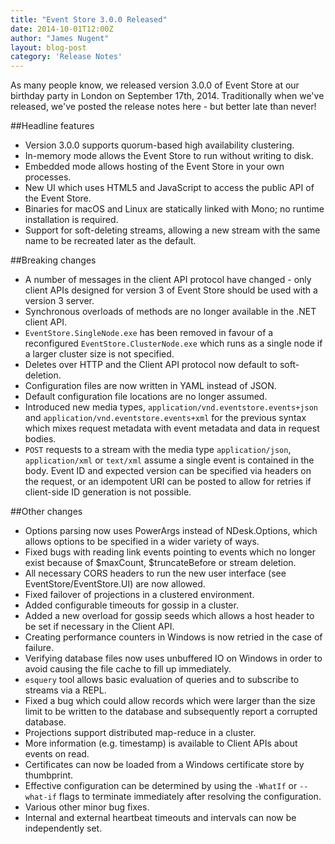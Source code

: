 ```yaml
---
title: "Event Store 3.0.0 Released"
date: 2014-10-01T12:00Z
author: "James Nugent"
layout: blog-post
category: 'Release Notes'
---
```


As many people know, we released version 3.0.0 of Event Store at our birthday party in London on September 17th, 2014. Traditionally when we've released, we've posted the release notes here - but better late than never!

##Headline features

- Version 3.0.0 supports quorum-based high availability clustering.
- In-memory mode allows the Event Store to run without writing to disk.
- Embedded mode allows hosting of the Event Store in your own processes.
- New UI which uses HTML5 and JavaScript to access the public API of the Event Store.
- Binaries for macOS and Linux are statically linked with Mono; no runtime installation is required.
- Support for soft-deleting streams, allowing a new stream with the same name to be recreated later as the default.

##Breaking changes

- A number of messages in the client API protocol have changed - only client APIs designed for version 3 of Event Store should be used with a version 3 server.
- Synchronous overloads of methods are no longer available in the .NET client API.
- `EventStore.SingleNode.exe` has been removed in favour of a reconfigured `EventStore.ClusterNode.exe` which runs as a single node if a larger cluster size is not specified.
- Deletes over HTTP and the Client API protocol now default to soft-deletion.
- Configuration files are now written in YAML instead of JSON.
- Default configuration file locations are no longer assumed.
- Introduced new media types, `application/vnd.eventstore.events+json` and `application/vnd.eventstore.events+xml` for the previous syntax which mixes request metadata with event metadata and data in request bodies.
- `POST` requests to a stream with the media type `application/json`, `application/xml` or `text/xml` assume a single event is contained in the body. Event ID and expected version can be specified via headers on the request, or an idempotent URI can be posted to allow for retries if client-side ID generation is not possible.

##Other changes

- Options parsing now uses PowerArgs instead of NDesk.Options, which allows options to be specified in a wider variety of ways.
- Fixed bugs with reading link events pointing to events which no longer exist because of $maxCount, $truncateBefore or stream deletion.
- All necessary CORS headers to run the new user interface (see EventStore/EventStore.UI) are now allowed.
- Fixed failover of projections in a clustered environment.
- Added configurable timeouts for gossip in a cluster.
- Added a new overload for gossip seeds which allows a host header to be set if necessary in the Client API.
- Creating performance counters in Windows is now retried in the case of failure.
- Verifying database files now uses unbuffered IO on Windows in order to avoid causing the file cache to fill up immediately.
- `esquery` tool allows basic evaluation of queries and to subscribe to streams via a REPL.
- Fixed a bug which could allow records which were larger than the size limit to be written to the database and subsequently report a corrupted database.
- Projections support distributed map-reduce in a cluster.
- More information (e.g. timestamp) is available to Client APIs about events on read.
- Certificates can now be loaded from a Windows certificate store by thumbprint.
- Effective configuration can be determined by using the `-WhatIf` or `--what-if` flags to terminate immediately after resolving the configuration.
- Various other minor bug fixes.
- Internal and external heartbeat timeouts and intervals can now be independently set.


